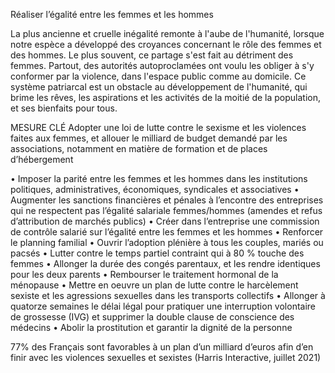 Réaliser l’égalité entre les femmes et les hommes

La plus ancienne et cruelle inégalité remonte à l'aube de l'humanité, lorsque notre espèce a développé des croyances concernant le rôle des femmes et des hommes. Le plus souvent, ce partage s'est fait au détriment des femmes. Partout, des autorités autoproclamées ont voulu les obliger à s'y conformer par la violence, dans l'espace public comme au domicile. Ce système patriarcal est un obstacle au développement de l'humanité, qui brime les rêves, les aspirations et les activités de la moitié de la population, et ses bienfaits pour tous.

MESURE CLÉ
Adopter une loi de lutte contre le sexisme et les violences faites aux femmes, et allouer le milliard de budget demandé par les associations, notamment en matière de formation et de places d’hébergement

• Imposer la parité entre les femmes et les hommes dans les institutions politiques, administratives, économiques, syndicales et associatives
• Augmenter les sanctions financières et pénales à l’encontre des entreprises qui ne respectent pas l’égalité salariale femmes/hommes (amendes et refus d’attribution de marchés publics)
• Créer dans l’entreprise une commission de contrôle salarié sur l’égalité entre les femmes et les hommes
• Renforcer le planning familial
• Ouvrir l’adoption plénière à tous les couples, mariés ou pacsés
• Lutter contre le temps partiel contraint qui à 80 % touche des femmes
• Allonger la durée des congés parentaux, et les rendre identiques pour les deux parents
• Rembourser le traitement hormonal de la ménopause
• Mettre en oeuvre un plan de lutte contre le harcèlement sexiste et les agressions sexuelles dans les transports collectifs
• Allonger à quatorze semaines le délai légal pour pratiquer une interruption volontaire de grossesse (IVG) et supprimer la double clause de conscience des médecins
• Abolir la prostitution et garantir la dignité de la personne


77% des Français sont favorables à un plan d’un milliard d’euros afin d’en finir avec les violences sexuelles et sexistes (Harris Interactive, juillet 2021)